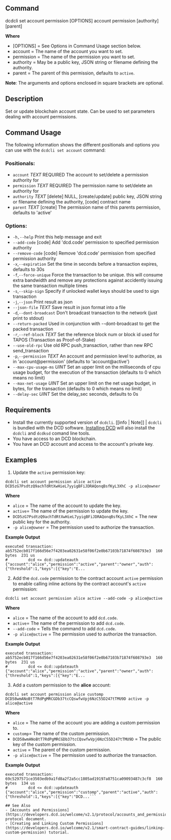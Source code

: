 ## Command
dcdcli set account permission [OPTIONS] account permission [authority] [parent]

**Where**
* [OPTIONS] = See Options in Command Usage section below.
* account = The name of the account you want to set.
* permission = The name of the permission you want to set.
* authority =  May be a public key, JSON string or filename defining the authority.
* parent = The parent of this permission, defaults to `active`.

**Note**: The arguments and options enclosed in square brackets are optional.

## Description
Set or update blockchain account state. Can be used to set parameters dealing with account permissions.

## Command Usage
The following information shows the different positionals and options you can use with the `dcdcli set account` command:

### Positionals:
- `account` _TEXT_ REQUIRED The account to set/delete a permission authority for
- `permission` _TEXT_ REQUIRED The permission name to set/delete an authority for
- `authority` _TEXT_ [delete] NULL, [create/update] public key, JSON string or filename defining the authority, [code] contract name
- `parent` _TEXT_ [create] The permission name of this parents permission, defaults to 'active'

### Options:
- `-h,--help` Print this help message and exit
-  `--add-code` [code] Add 'dcd.code' permission to specified permission authority
-  `--remove-code` [code] Remove 'dcd.code' permission from specified permission authority
-  `-x`,`--expiration` Set the time in seconds before a transaction expires, defaults to 30s
-  `-f`,`--force-unique` Force the transaction to be unique. this will consume extra bandwidth and remove any protections against accidently issuing the same transaction multiple times
-  `-s`,`--skip-sign` Specify if unlocked wallet keys should be used to sign transaction
-  `-j`,`--json` Print result as json
-  `--json-file` _TEXT_ Save result in json format into a file
-  `-d`,`--dont-broadcast` Don't broadcast transaction to the network (just print to stdout)
-  `--return-packed` Used in conjunction with --dont-broadcast to get the packed transaction
-  `-r`,`--ref-block` _TEXT_ Set the reference block num or block id used for TAPOS (Transaction as Proof-of-Stake)
-  `--use-old-rpc` Use old RPC push_transaction, rather than new RPC send_transaction
-  `-p`,`--permission` _TEXT_ An account and permission level to authorize, as in 'account@permission' (defaults to 'account@active')
-  `--max-cpu-usage-ms` _UINT_ Set an upper limit on the milliseconds of cpu usage budget, for the execution of the transaction (defaults to 0 which means no limit)
-  `--max-net-usage` _UINT_ Set an upper limit on the net usage budget, in bytes, for the transaction (defaults to 0 which means no limit)
- `--delay-sec` _UINT_ Set the delay_sec seconds, defaults to 0s

## Requirements
* Install the currently supported version of `dcdcli`.
[[info | Note]] 
| `dcdcli` is bundled with the DCD software. [Installing DCD](../../../00_install/index.md) will also install the `dcdcli` and `dcdksd` comand line tools.  
* You have access to an DCD blockchain.
* You have an DCD account and access to the account's private key.

## Examples

1. Update the `active` permission key:

```shell
dcdcli set account permission alice active DCD5zG7PsdtzQ9achTdRtXwHieL7yyigBFiJDRAQonqBsfKyL3XhC -p alice@owner
```

**Where**
* `alice` = The name of the account to update the key.
* `active`= The name of the permission to update the key.
* `DCD5zG7PsdtzQ9achTdRtXwHieL7yyigBFiJDRAQonqBsfKyL3XhC` = The new public key for the authority. 
* `-p alice@owner` = The permission used to authorize the transaction.

**Example Output**
```shell
executed transaction: ab5752ecb017f166d56e7f4203ea02631e58f06f2e0b67103b71874f608793e3  160 bytes  231 us
#         dcd <= dcd::updateauth            {"account":"alice","permission":"active","parent":"owner","auth":{"threshold":1,"keys":[{"key":"E...
```

2. Add the `dcd.code` permission to the contract account `active` permission to enable calling inline actions by the contract account's `active` permission:

```shell
dcdcli set account permission alice active --add-code -p alice@active
```

**Where**
* `alice` = The name of the account to add `dcd.code`.
* `active`= The name of the permission to add `dcd.code`.
* `--add-code` = Tells the command to add `dcd.code`. 
* `-p alice@active` = The permission used to authorize the transaction.

**Example Output**
```shell
executed transaction: ab5752ecb017f166d56e7f4203ea02631e58f06f2e0b67103b71874f608793e3  160 bytes  231 us
#         dcd <= dcd::updateauth            {"account":"alice","permission":"active","parent":"owner","auth":{"threshold":1,"keys":[{"key":"E...
```

3. Add a custom permission to the **alice** account:

```shell
dcdcli set account permission alice customp DCD58wmANoBtT7RdPgMRCGDb37tcCQswfwVpj6NzC55D247tTMU9D active -p alice@active
```

**Where**
* `alice` = The name of the account you are adding a custom permission to.
* `customp`= The name of the custom permission.
* `DCD58wmANoBtT7RdPgMRCGDb37tcCQswfwVpj6NzC55D247tTMU9D` = The public key of the custom permission. 
* `active` = The parent of the custom permission.
* `-p alice@active` = The permission used to authorize the transaction.

**Example Output**
```shell
executed transaction: 69c5297571ce3503edb9a1fd8a2f2a5cc1805ad19197a8751ca09093487c3cf8  160 bytes  134 us
#         dcd <= dcd::updateauth            {"account":"alice","permission":"customp","parent":"active","auth":{"threshold":1,"keys":[{"key":"DCD...```

## See Also
- [Accounts and Permissions](https://developers.dcd.io/welcome/v2.1/protocol/accounts_and_permissions) protocol document.
- [Creating and Linking Custom Permissions](https://developers.dcd.io/welcome/v2.1/smart-contract-guides/linking-custom-permission) tutorial.
